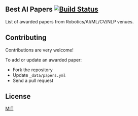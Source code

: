 ## Best AI Papers [![Build Status](https://travis-ci.com/clemense/ai-bestpapers.svg?branch=gh-pages)](https://travis-ci.com/clemense/ai-bestpapers)

List of awarded papers from Robotics/AI/ML/CV/NLP venues.

## Contributing

Contributions are very welcome!

To add or update an awarded paper:
- Fork the repository
- Update `_data/papers.yml`
- Send a pull request

## License

[MIT](LICENSE)

